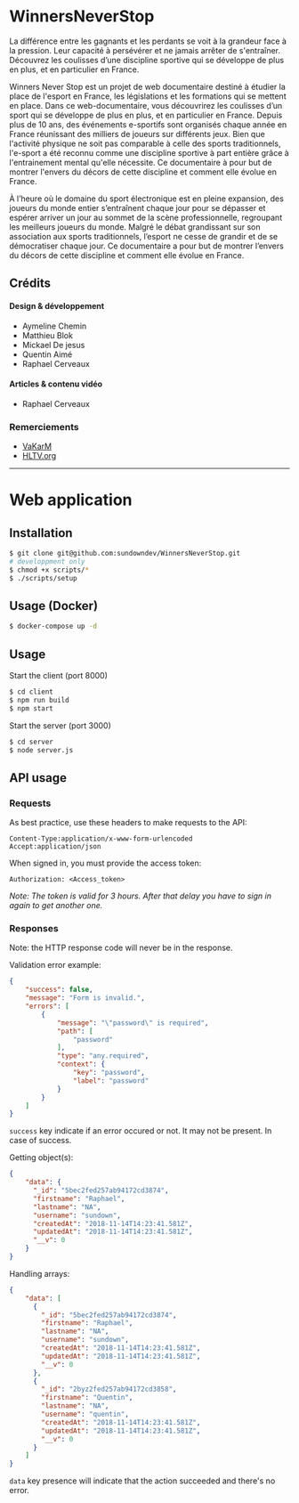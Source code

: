 # WinnersNeverStop

La différence entre les gagnants et les perdants se voit à la grandeur face à la pression. Leur capacité à persévérer et ne jamais arrêter de s'entraîner. Découvrez les coulisses d’une discipline sportive qui se développe de plus en plus, et en particulier en France.

Winners Never Stop est un projet de web documentaire destiné à étudier la place de l'esport en France, les législations et les formations qui se mettent en place. Dans ce web-documentaire, vous découvrirez les coulisses d’un sport qui se développe de plus en plus, et en particulier en France. Depuis plus de 10 ans, des événements e-sportifs sont organisés chaque année en France réunissant des milliers de joueurs sur différents jeux. Bien que l'activité physique ne soit pas comparable à celle des sports traditionnels, l'e-sport a été reconnu comme une discipline sportive à part entière grâce à l'entrainement mental qu'elle nécessite. Ce documentaire à pour but de montrer l'envers du décors de cette discipline et comment elle évolue en France.

À l’heure où le domaine du sport électronique est en pleine expansion, des joueurs du monde entier s’entraînent chaque jour pour se dépasser et espérer arriver un jour au sommet de la scène professionnelle, regroupant les meilleurs joueurs du monde. Malgré le débat grandissant sur son association aux sports traditionnels, l’esport ne cesse de grandir et de se démocratiser chaque jour. Ce documentaire a pour but de montrer l’envers du décors de cette discipline et comment elle évolue en France.

## Crédits

#### Design & développement

- Aymeline Chemin
- Matthieu Blok
- Mickael De jesus
- Quentin Aimé
- Raphael Cerveaux

#### Articles & contenu vidéo

- Raphael Cerveaux

### Remerciements

- [VaKarM](https://www.vakarm.net/)
- [HLTV.org](https://www.hltv.org/)

----

# Web application

## Installation

~~~bash
$ git clone git@github.com:sundowndev/WinnersNeverStop.git
# developpment only
$ chmod +x scripts/*
$ ./scripts/setup
~~~

## Usage (Docker)

~~~bash
$ docker-compose up -d
~~~

## Usage

Start the client (port 8000)

~~~bash
$ cd client
$ npm run build
$ npm start
~~~

Start the server (port 3000)

~~~bash
$ cd server
$ node server.js
~~~

## API usage

### Requests

As best practice, use these headers to make requests to the API:

~~~
Content-Type:application/x-www-form-urlencoded
Accept:application/json
~~~

When signed in, you must provide the access token:

~~~
Authorization: <Access_token>
~~~

*Note: The token is valid for 3 hours. After that delay you have to sign in again to get another one.*

### Responses

Note: the HTTP response code will never be in the response.

Validation error example:

~~~json
{
    "success": false,
    "message": "Form is invalid.",
    "errors": [
        {
            "message": "\"password\" is required",
            "path": [
                "password"
            ],
            "type": "any.required",
            "context": {
                "key": "password",
                "label": "password"
            }
        }
    ]
}
~~~

`success` key indicate if an error occured or not. It may not be present. In case of success.

Getting object(s):

~~~json
{
    "data": {
      "_id": "5bec2fed257ab94172cd3874",
      "firstname": "Raphael",
      "lastname": "NA",
      "username": "sundown",
      "createdAt": "2018-11-14T14:23:41.581Z",
      "updatedAt": "2018-11-14T14:23:41.581Z",
      "__v": 0
    }
}
~~~

Handling arrays:

~~~json
{
    "data": [
      {
        "_id": "5bec2fed257ab94172cd3874",
        "firstname": "Raphael",
        "lastname": "NA",
        "username": "sundown",
        "createdAt": "2018-11-14T14:23:41.581Z",
        "updatedAt": "2018-11-14T14:23:41.581Z",
        "__v": 0
      },
      {
        "_id": "2byz2fed257ab94172cd3858",
        "firstname": "Quentin",
        "lastname": "NA",
        "username": "quentin",
        "createdAt": "2018-11-14T14:23:41.581Z",
        "updatedAt": "2018-11-14T14:23:41.581Z",
        "__v": 0
      }
    ]
}
~~~

`data` key presence will indicate that the action succeeded and there's no error.